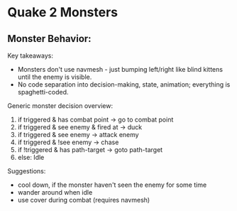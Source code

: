 # Quake 2 Monsters

## Monster Behavior:

Key takeaways:
 * Monsters don't use navmesh - just bumping left/right like blind kittens until the enemy is visible.
 * No code separation into decision-making, state, animation; everything is spaghetti-coded.

Generic monster decision overview:

1. if triggered & has combat point -> go to combat point
2. if triggered & see enemy & fired at -> duck 
3. if triggered & see enemy -> attack enemy
4. if triggered & !see enemy -> chase
5. if !triggered & has path-target -> goto path-target
6. else: Idle

Suggestions:
 - cool down, if the monster haven't seen the enemy for some time
 - wander around when idle
 - use cover during combat (requires navmesh)
